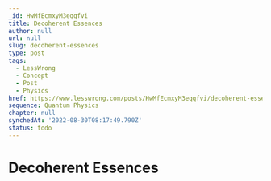 ```yaml
---
_id: HwMfEcmxyM3eqqfvi
title: Decoherent Essences
author: null
url: null
slug: decoherent-essences
type: post
tags:
  - LessWrong
  - Concept
  - Post
  - Physics
href: https://www.lesswrong.com/posts/HwMfEcmxyM3eqqfvi/decoherent-essences
sequence: Quantum Physics
chapter: null
synchedAt: '2022-08-30T08:17:49.790Z'
status: todo
---
```


# Decoherent Essences

